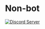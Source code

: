 # Non-bot
<p align="left">
  <a href="https://discord.gg/76AMUmQmCU">
    <img src="https://discordapp.com/api/guilds/875519071410589757/widget.png?style=banner3" alt="Discord Server">
  </a>
</p>
